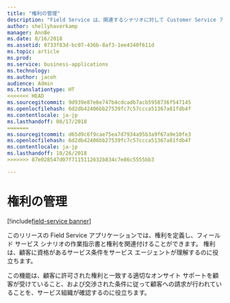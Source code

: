 ```yaml
---
title: "権利の管理"
description: "Field Service は、関連するシナリオに対して Customer Service アプリケーションで有効化される現在の権利機能を拡張しました。"
author: shellyhaverkamp
manager: AnnBe
ms.date: 8/16/2018
ms.assetid: 0733f83d-bc07-436b-8af3-1ee4340f611d
ms.topic: article
ms.prod: 
ms.service: business-applications
ms.technology: 
ms.author: jacoh
audience: Admin
ms.translationtype: HT
<<<<<<< HEAD
ms.sourcegitcommit: 9d939e87e6e747b4cdcadb7acb5958736f547145
ms.openlocfilehash: 6d2db42406bb27539fc7c57ccca51367a81fdb4f
ms.contentlocale: ja-jp
ms.lasthandoff: 08/17/2018
=======
ms.sourcegitcommit: d65d9c6f9cae75ea7d7934a95b3a9f67a9e10fe3
ms.openlocfilehash: 6d2db42406bb27539fc7c57ccca51367a81fdb4f
ms.contentlocale: ja-jp
ms.lasthandoff: 10/26/2018
>>>>>>> 87e028547d07f7115112632b834c7e86c5555bb3

---
```

#  <a name="entitlement-management"></a>権利の管理

[!include[field-service banner](../../includes/field-service.md)]

このリリースの Field Service アプリケーションでは、権利を定義し、フィールド サービス シナリオの作業指示書と権利を関連付けることができます。 権利は、顧客に資格があるサービス条件をサービス エージェントが理解するのに役立ちます。

この機能は、顧客に許可された権利と一致する適切なオンサイト サポートを顧客が受けていること、および交渉された条件に従って顧客への請求が行われていることを、サービス組織が確認するのに役立ちます。


